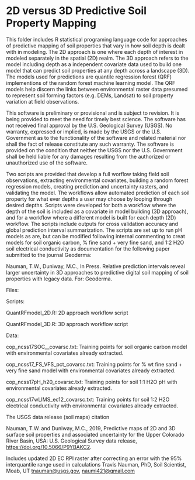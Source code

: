 # 2D versus 3D Predictive Soil Property Mapping

This folder includes R statistical programing language code for approaches of predictive mapping of soil properties that vary in how soil depth is dealt with in modeling. The 2D approach is one where each depth of interest in modeled separately in the spatial (2D) realm. The 3D approach refers to the model including depth as a independent covariate data used to build one model that can predict soil properties at any depth across a landscape (3D). The models used for predictions are quantile regression forest (QRF) implementions of the random forest machine learning model. The QRF models help discern the links between environmental raster data presumed to represent soil forming factors (e.g. DEMs, Landsat) to soil property variation at field observations. 

This software is preliminary or provisional and is subject to revision. It is being provided to meet the need for timely best science. The software has not received final approval by the U.S. Geological Survey (USGS). No warranty, expressed or implied, is made by the USGS or the U.S. Government as to the functionality of the software and related material nor shall the fact of release constitute any such warranty. The software is provided on the condition that neither the USGS nor the U.S. Government shall be held liable for any damages resulting from the authorized or unauthorized use of the software.

Two scripts are provided that develop a full worflow taking field soil observations, extracting environmental covariates, building a random forest regression models, creating prediction and uncertainty rasters, and validating the model. The workflows allow automated prediction of each soil property for what ever depths a user may choose by looping through desired depths. Scripts were developed for both a workflow where the depth of the soil is included as a covariate in model building (3D approach), and for a workflow where a different model is built for each depth (2D) workflow. The scripts include outputs for cross validation accuracy and global prediction interval summarization. The scripts are set up to run pH models as are, but can be modified following internal commenting to creat models for soil organic carbon, % fine sand + very fine sand, and 1:2 H2O soil electrical conductivity as documentation for the following paper submitted to the journal Geoderma:

Nauman, T.W., Duniway, M.C., In Press. Relative prediction intervals reveal larger uncertainty in 3D approaches to predictive digital soil mapping of soil properties with legacy data. For: Geoderma.

Files:

Scripts:

QuantRFmodel_2D.R: 2D approach workflow script

QuantRFmodel_3D.R: 3D approach workflow script

Data:

cop_ncss17SOC__covarsc.txt: Training points for soil organic carbon model with environmental covariates already extracted.

cop_ncss17_FS_VFS_pct_covarsc.txt: Training points for % wt fine sand + very fine sand model with environmental covariates already extracted.

cop_ncss17pH_h20_covarsc.txt: Training points for soil 1:1 H2O pH with environmental covariates already extracted.

cop_ncss17wLIMS_ec12_covarsc.txt: Training points for soil 1:2 H2O electrical conductivity with environmental covariates already extracted.

The USGS data release (soil maps) citation

Nauman, T.W. and Duniway, M.C., 2019, Predictive maps of 2D and 3D surface soil properties and associated uncertainty for the Upper Colorado River Basin, USA: U.S. Geological Survey data release, https://doi.org/10.5066/P9YBAKC2.


Includes updated 2D EC RPI raster after correcting an error with the 95% interquantile range used in calculations
Travis Nauman, PhD, Soil Scientist, Moab, UT tnauman@usgs.gov, naumi421@gmail.com
